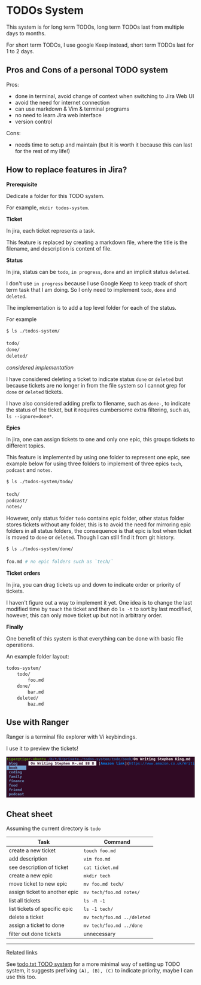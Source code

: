 # TODOs System

This system is for long term TODOs, long term TODOs last from multiple days to months.

For short term TODOs, I use google Keep instead, short term TODOs last for 1 to 2 days.

## Pros and Cons of a personal TODO system

Pros:

- done in terminal, avoid change of context when switching to Jira Web UI
- avoid the need for internet connection
- can use markdown & Vim & terminal programs
- no need to learn Jira web interface
- version control

Cons:

- needs time to setup and maintain (but it is worth it because this can last for the rest of my life!)

## How to replace features in Jira?

**Prerequisite**

Dedicate a folder for this TODO system.

For example, `mkdir todos-system`.

**Ticket**

In jira, each ticket represents a task.

This feature is replaced by creating a markdown file, where the title is the filename, and description is content of file.

**Status**

In jira, status can be `todo`, `in progress`, `done` and an implicit status `deleted`.

I don't use `in progress` because I use Google Keep to keep track of short term task that I am doing.
So I only need to implement `todo`, `done` and `deleted`.

The implementation is to add a top level folder for each of the status.

For example 

```bash
$ ls ./todos-system/

todo/
done/
deleted/
```

*considered implementation*

I have considered deleting a ticket to indicate status `done` or `deleted` but because tickets are no longer in from the file system so I cannot grep for `done` or `deleted` tickets.

I have also considered adding prefix to filename, such as `done-`, to indicate the status of the ticket, but it requires cumbersome extra filtering, such as, `ls --ignore=done*`.

**Epics**

In jira, one can assign tickets to one and only one epic, this groups tickets to different topics.

This feature is implemented by using one folder to represent one epic, see example below for using three folders to implement of three epics `tech`, `podcast` and `notes`.


```bash
$ ls ./todos-system/todo/

tech/
podcast/
notes/
```

However, only status folder `todo` contains epic folder, other status folder stores tickets without any folder, this is to avoid the need for mirroring epic folders in all status folders, the consequence is that epic is lost when ticket is moved to `done` or `deleted`. Though I can still find it from git history.

```bash
$ ls ./todos-system/done/

foo.md # no epic folders such as `tech/`
```

**Ticket orders**

In jira, you can drag tickets up and down to indicate order or priority of tickets.

I haven't figure out a way to implement it yet. One idea is to change the last modified time by `touch` the ticket and then do `ls -t` to sort by last modified, however, this can only move ticket up but not in arbitrary order.

**Finally**

One benefit of this system is that everything can be done with basic file operations.

An example folder layout:

```
todos-system/
    todo/
        foo.md
    done/
        bar.md
    deleted/
        baz.md
```

## Use with Ranger

Ranger is a terminal file explorer with Vi keybindings.

I use it to preview the tickets!

![ranger preview](images/todos-system/ranger-preview.png)

## Cheat sheet

Assuming the current directory is `todo`


| Task                          | Command                     |
|-------------------------------|-----------------------------|
| create a new ticket           | `touch foo.md`              |
| add description               | `vim foo.md`                |
| see description of ticket     | `cat ticket.md`             |
| create a new epic             | `mkdir tech`                |
| move ticket to new epic       | `mv foo.md tech/`           |
| assign ticket to another epic | `mv tech/foo.md notes/`     |
| list all tickets              | `ls -R -1`                  |
| list tickets of specific epic | `ls -1 tech/`               |
| delete a ticket               | `mv tech/foo.md ../deleted` |
| assign a ticket to done       | `mv tech/foo.md ../done`    |
| filter out done tickets       | unnecessary                 |


----

Related links

See [todo.txt TODO system](https://github.com/todotxt/todo.txt) for a more minimal way of setting up TODO system, it suggests prefixing `(A), (B), (C)` to indicate priority, maybe I can use this too.
